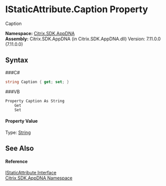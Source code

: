# IStaticAttribute.Caption Property 
 

Caption

**Namespace:**&nbsp;<a href="N_Citrix_SDK_AppDNA">Citrix.SDK.AppDNA</a><br />**Assembly:**&nbsp;Citrix.SDK.AppDNA (in Citrix.SDK.AppDNA.dll) Version: 7.11.0.0 (7.11.0.0)

## Syntax

###C#
```csharp
string Caption { get; set; }
```

###VB
```vbnet
Property Caption As String
	Get
	Set
```


#### Property Value
Type: <a href="http://msdn2.microsoft.com/en-us/library/s1wwdcbf" target="_blank">String</a>

## See Also


#### Reference
<a href="T_Citrix_SDK_AppDNA_IStaticAttribute">IStaticAttribute Interface</a><br /><a href="N_Citrix_SDK_AppDNA">Citrix.SDK.AppDNA Namespace</a><br />